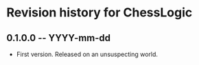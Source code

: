 # Revision history for ChessLogic

## 0.1.0.0 -- YYYY-mm-dd

* First version. Released on an unsuspecting world.
